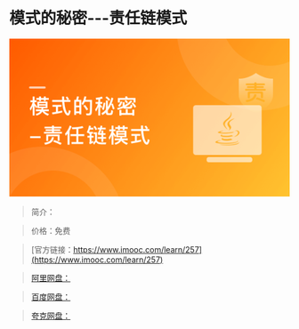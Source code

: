 # 模式的秘密---责任链模式

![img](../../assets/5fe442e100013ecc05400304.jpg)

> 简介：

> 价格：免费

> [官方链接：https://www.imooc.com/learn/257](https://www.imooc.com/learn/257)

> [阿里网盘：]()

> [百度网盘：]()

> [夸克网盘：]()
